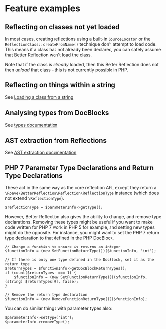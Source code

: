 # Feature examples

## Reflecting on classes not yet loaded

In most cases, creating reflections using a built-in `SourceLocator` or the
`ReflectionClass::createFromName()` technique don't attempt to load code. This
means if a class has not already been declared, you can safely assume that
Better Reflection won't load the class.

Note that if the class is *already* loaded, then this Better Reflection does
not then *unload* that class - this is not currently possible in PHP.

## Reflecting on things within a string

See [Loading a class from a string](https://github.com/Roave/BetterReflection/tree/master/docs/usage.md#Loading-a-class-from-a-string)

## Analysing types from DocBlocks

See [types documentation](https://github.com/Roave/BetterReflection/tree/master/docs/types.md)

## AST extraction from Reflections

See [AST extraction documentation](https://github.com/Roave/BetterReflection/tree/master/docs/ast-extraction.md)

## PHP 7 Parameter Type Declarations and Return Type Declarations

These act in the same way as the core reflection API, except they return a
`\Roave\BetterReflection\Reflection\ReflectionType` instance (which does not
extend `\ReflectionType`).

```
$reflectionType = $parameterInfo->getType();
```

However, Better Reflection also gives the ability to change, and remove type
declarations. Removing these types might be useful if you want to make code
written for PHP 7 work in PHP 5 for example, and setting new types might
do the opposite. For instance, you might want to set the PHP 7 return type
declaration to that defined in the PHP DocBlock.

```
// Change a function to ensure it returns an integer
$functionInfo = (new SetFunctionReturnType())($functionInfo, 'int');

// If there is only one type defined in the DocBlock, set it as the return type
$returnTypes = $functionInfo->getDocBlockReturnTypes();
if (count($returnTypes) === 1) {
    $functionInfo = (new SetFunctionReturnType())($functionInfo, (string) $returnTypes[0], false);
}

// Remove the return type declaration
$functionInfo = (new RemoveFunctionReturnType())($functionInfo);
```

You can do similar things with parameter types also:

```
$parameterInfo->setType('int');
$parameterInfo->removeType();
```
